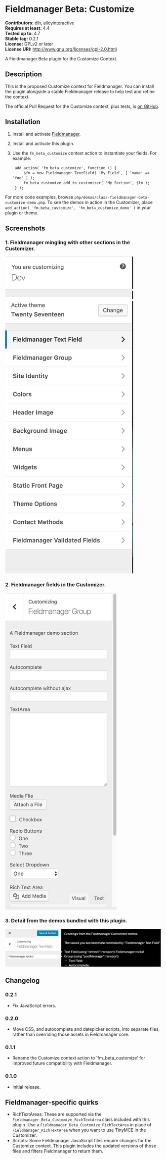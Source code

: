 # Fieldmanager Beta: Customize #
**Contributors:** [dlh](https://profiles.wordpress.org/dlh), [alleyinteractive](https://profiles.wordpress.org/alleyinteractive)  
**Requires at least:** 4.4  
**Tested up to:** 4.7  
**Stable tag:** 0.2.1  
**License:** GPLv2 or later  
**License URI:** http://www.gnu.org/licenses/gpl-2.0.html  

A Fieldmanager Beta plugin for the Customize Context.

## Description ##

This is the proposed Customize context for Fieldmanager. You can install the plugin alongside a stable Fieldmanager release to help test and refine the context.

The official Pull Request for the Customize context, plus tests, is [on GitHub](https://github.com/alleyinteractive/wordpress-fieldmanager/pull/399).

## Installation ##

1. Install and activate [Fieldmanager](https://github.com/alleyinteractive/wordpress-fieldmanager).
2. Install and activate this plugin.
3. Use the `fm_beta_customize` context action to instantiate your fields. For example:

		add_action( 'fm_beta_customize', function () {
			$fm = new Fieldmanager_TextField( 'My Field', [ 'name' => 'foo' ] );
			fm_beta_customize_add_to_customizer( 'My Section', $fm );
		} );

For more code examples, browse `php/demos/class-fieldmanager-beta-customize-demo.php`. To see the demos in action in the Customizer, place `add_action( 'fm_beta_customize', 'fm_beta_customize_demo' )` in your plugin or theme.

## Screenshots ##

### 1. Fieldmanager mingling with other sections in the Customizer. ###
![Fieldmanager mingling with other sections in the Customizer.](./assets/screenshot-1.png)

### 2. Fieldmanager fields in the Customizer. ###
![Fieldmanager fields in the Customizer.](./assets/screenshot-2.png)

### 3. Detail from the demos bundled with this plugin. ###
![Detail from the demos bundled with this plugin.](./assets/screenshot-3.png)


## Changelog ##

### 0.2.1 ###
* Fix JavaScript errors.

### 0.2.0 ###
* Move CSS, and autocomplete and datepicker scripts, into separate files, rather than overriding those assets in Fieldmanager core.

### 0.1.1 ###
* Rename the Customize context action to 'fm_beta_customize' for improved future compatibility with Fieldmanager.

### 0.1.0 ###
* Initial release.

## Fieldmanager-specific quirks ##

* RichTextAreas: These are supported via the `Fieldmanager_Beta_Customize_RichTextArea` class included with this plugin. Use a `Fieldmanager_Beta_Customize_RichTextArea` in place of `Fieldmanager_RichTextArea` when you want to use TinyMCE in the Customizer.
* Scripts: Some Fieldmanager JavaScript files require changes for the Customize context. This plugin includes the updated versions of those files and filters Fieldmanager to return them.
